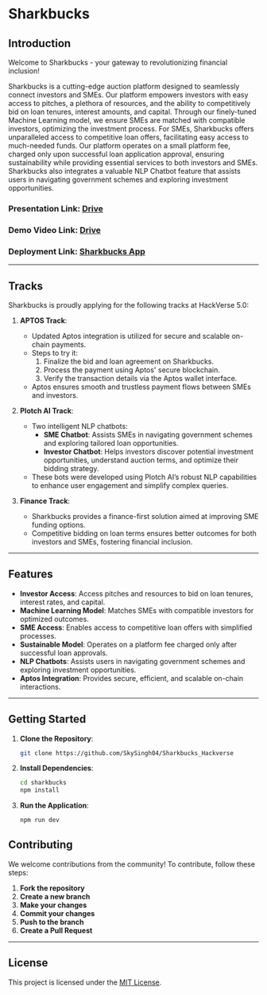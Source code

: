 # **Sharkbucks**

## **Introduction**

Welcome to Sharkbucks - your gateway to revolutionizing financial inclusion! 

Sharkbucks is a cutting-edge auction platform designed to seamlessly connect investors and SMEs. Our platform empowers investors with easy access to pitches, a plethora of resources, and the ability to competitively bid on loan tenures, interest amounts, and capital. Through our finely-tuned Machine Learning model, we ensure SMEs are matched with compatible investors, optimizing the investment process. For SMEs, Sharkbucks offers unparalleled access to competitive loan offers, facilitating easy access to much-needed funds. Our platform operates on a small platform fee, charged only upon successful loan application approval, ensuring sustainability while providing essential services to both investors and SMEs. Sharkbucks also integrates a valuable NLP Chatbot feature that assists users in navigating government schemes and exploring investment opportunities.

### **Presentation Link**: [Drive](https://drive.google.com/drive/folders/1c2_8mIcpVy22jw8k0p0buij4mfBQs3a7)

### **Demo Video Link**: [Drive](https://drive.google.com/drive/folders/1c2_8mIcpVy22jw8k0p0buij4mfBQs3a7)

### **Deployment Link**: [Sharkbucks App](https://sharkbucks.vercel.app/)

---

## **Tracks**

Sharkbucks is proudly applying for the following tracks at HackVerse 5.0:

1. **APTOS Track**:  
   - Updated Aptos integration is utilized for secure and scalable on-chain payments.
   - Steps to try it:
     1. Finalize the bid and loan agreement on Sharkbucks.
     2. Process the payment using Aptos' secure blockchain.
     3. Verify the transaction details via the Aptos wallet interface.
   - Aptos ensures smooth and trustless payment flows between SMEs and investors.  

2. **Plotch AI Track**:  
   - Two intelligent NLP chatbots:
     - **SME Chatbot**: Assists SMEs in navigating government schemes and exploring tailored loan opportunities.  
     - **Investor Chatbot**: Helps investors discover potential investment opportunities, understand auction terms, and optimize their bidding strategy.  
   - These bots were developed using Plotch AI’s robust NLP capabilities to enhance user engagement and simplify complex queries.  

3. **Finance Track**:  
   - Sharkbucks provides a finance-first solution aimed at improving SME funding options.  
   - Competitive bidding on loan terms ensures better outcomes for both investors and SMEs, fostering financial inclusion.  

---

## **Features**

- **Investor Access**: Access pitches and resources to bid on loan tenures, interest rates, and capital.
- **Machine Learning Model**: Matches SMEs with compatible investors for optimized outcomes.
- **SME Access**: Enables access to competitive loan offers with simplified processes.
- **Sustainable Model**: Operates on a platform fee charged only after successful loan approvals.
- **NLP Chatbots**: Assists users in navigating government schemes and exploring investment opportunities.
- **Aptos Integration**: Provides secure, efficient, and scalable on-chain interactions.

---

## **Getting Started**

1. **Clone the Repository**:  
   ```bash
   git clone https://github.com/SkySingh04/Sharkbucks_Hackverse
   ```
2. **Install Dependencies**:  
   ```bash
   cd sharkbucks
   npm install
   ```
3. **Run the Application**:  
   ```bash
   npm run dev
   ```



## **Contributing**

We welcome contributions from the community! To contribute, follow these steps:

1. **Fork the repository**  
2. **Create a new branch**  
3. **Make your changes**  
4. **Commit your changes**  
5. **Push to the branch**  
6. **Create a Pull Request**  

---

## **License**

This project is licensed under the [MIT License](LICENSE).
